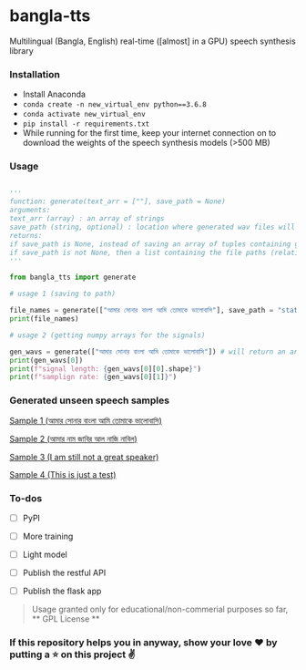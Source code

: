# bangla-tts
Multilingual (Bangla, English) real-time ([almost] in a GPU) speech synthesis library

### Installation

 * Install Anaconda
 * `conda create -n new_virtual_env python==3.6.8`
 * `conda activate new_virtual_env`
 * `pip install -r requirements.txt`
 * While running for the first time, keep your internet connection on to download the weights of the speech synthesis models (>500 MB)

### Usage

```python

'''
function: generate(text_arr = [""], save_path = None)
arguments: 
text_arr (array) : an array of strings
save_path (string, optional) : location where generated wav files will be stored if save_path is not None, if the path is not valid, the wav files will be saved in current directory
returns:
if save_path is None, instead of saving an array of tuples containing geenrated speech signals and the sampling rate will be returned
if save_path is not None, then a list containing the file paths (relative) will be returned
'''

from bangla_tts import generate

# usage 1 (saving to path)

file_names = generate(["আমার সোনার বাংলা আমি তোমাকে ভালোবাসি"], save_path = "static") # will be saved to static folder
print(file_names)

# usage 2 (getting numpy arrays for the signals)

gen_wavs = generate(["আমার সোনার বাংলা আমি তোমাকে ভালোবাসি"]) # will return an array containing the speech and sampling rate
print(gen_wavs[0])
print(f"signal length: {gen_wavs[0][0].shape}")
print(f"samplign rate: {gen_wavs[0][1]}")

```

### Generated unseen speech samples


[Sample 1 (আমার সোনার বাংলা আমি তোমাকে ভালোবাসি)](static/0_56258.wav)


[Sample 2 (আমার নাম জাবির আল নাজি নাবিল)](static/1_283811.wav)


[Sample 3 (I am still not a great speaker)](static/2_235924.wav)


[Sample 4 (This is just a test)](static/3_256189.wav)


### To-dos

- [ ] PyPI
- [ ] More training
- [ ] Light model
- [ ] Publish the restful API
- [ ] Publish the flask app


> Usage granted only for educational/non-commerial purposes so far, ** GPL License **

### If this repository helps you in anyway, show your love :heart: by putting a :star: on this project :v:
